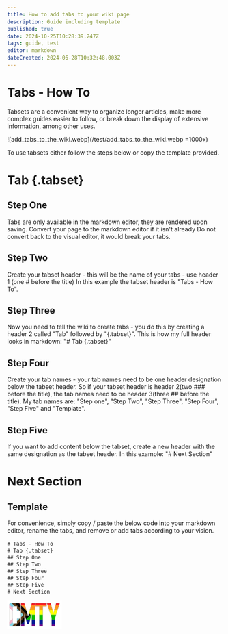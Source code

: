 ```yaml
---
title: How to add tabs to your wiki page
description: Guide including template
published: true
date: 2024-10-25T10:28:39.247Z
tags: guide, test
editor: markdown
dateCreated: 2024-06-28T10:32:48.003Z
---
```


# Tabs - How To

Tabsets are a convenient way to organize longer articles, make more complex guides easier to follow, or break down the display of extensive information, among other uses.

![add_tabs_to_the_wiki.webp](/test/add_tabs_to_the_wiki.webp =1000x)

To use tabsets either follow the steps below or copy the template provided.

# Tab {.tabset}
## Step One
Tabs are only available in the markdown editor, they are rendered upon saving.
Convert your page to the markdown editor if it isn't already
Do not convert back to the visual editor, it would break your tabs.
## Step Two
Create your tabset header - this will be the name of your tabs - use header 1 (one # before the title)
In this example the tabset header is "Tabs - How To".
## Step Three
Now you need to tell the wiki to create tabs - you do this by creating a header 2 called "Tab" followed by "{.tabset}".
This is how my full header looks in markdown:
"# Tab {.tabset}"
## Step Four
Create your tab names - your tab names need to be one header designation below the tabset header. So if your tabset header is header 2(two ### before the title), the tab names need to be header 3(three ## before the title).
My tab names are: "Step one", "Step Two", "Step Three", "Step Four", "Step Five" and "Template".
## Step Five
If you want to add content below the tabset, create a new header with the same designation as the tabset header.
In this example: "# Next Section"

# Next Section

## Template
For convenience, simply copy / paste the below code into your markdown editor, rename the tabs, and remove or add tabs according to your vision.

```
# Tabs - How To
# Tab {.tabset}
## Step One
## Step Two
## Step Three
## Step Four
## Step Five
# Next Section
```

![cmty_pride_logo.webp](/test/alithea/cmty_pride_logo.webp)























